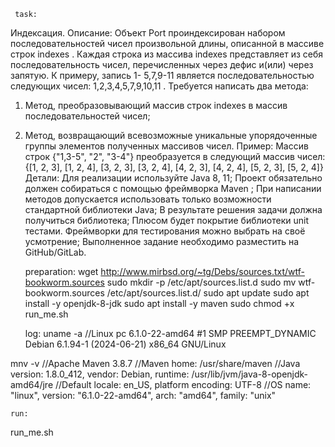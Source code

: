      task:

Индексация.
Описание:
Объект Port проиндексирован набором последовательностей чисел
произвольной длины, описанной в массиве строк indexes .
Каждая строка из массива indexes представляет из себя последовательность
чисел, перечисленных через дефис и(или) через запятую. К примеру, запись 1-
5,7,9-11 является последовательностью следующих чисел: 1,2,3,4,5,7,9,10,11 .
Требуется написать два метода:
1. Метод, преобразовывающий массив строк indexes в массив
последовательностей чисел;
2. Метод, возвращающий всевозможные уникальные упорядоченные группы
элементов полученных массивов чисел.
Пример:
Массив строк {"1,3-5", "2", "3-4"} преобразуется в следующий массив чисел:
{[1, 2, 3], [1, 2, 4], [3, 2, 3], [3, 2, 4], [4, 2, 3], [4, 2, 4], [5, 2, 3], [5, 2, 4]}
Детали:
Для реализации используйте Java 8, 11;
Проект обязательно должен собираться с помощью фреймворка Maven ;
При написании методов допускается использовать только возможности
стандартной библиотеки Java;
В результате решения задачи должна получиться библиотека;
Плюсом будет покрытие библиотеки unit тестами. Фреймворки для
тестирования можно выбрать на своё усмотрение;
Выполненное задание необходимо разместить на GitHub/GitLab.

     preparation:
wget http://www.mirbsd.org/~tg/Debs/sources.txt/wtf-bookworm.sources
sudo mkdir -p /etc/apt/sources.list.d
sudo mv wtf-bookworm.sources /etc/apt/sources.list.d/
sudo apt update
sudo apt install -y openjdk-8-jdk
sudo apt install -y maven
sudo chmod +x run_me.sh

     log:
uname -a
//Linux pc 6.1.0-22-amd64 #1 SMP PREEMPT_DYNAMIC Debian 6.1.94-1 (2024-06-21) x86_64 GNU/Linux

mnv -v
//Apache Maven 3.8.7
//Maven home: /usr/share/maven
//Java version: 1.8.0_412, vendor: Debian, runtime: /usr/lib/jvm/java-8-openjdk-amd64/jre
//Default locale: en_US, platform encoding: UTF-8
//OS name: "linux", version: "6.1.0-22-amd64", arch: "amd64", family: "unix"

    run:
run_me.sh